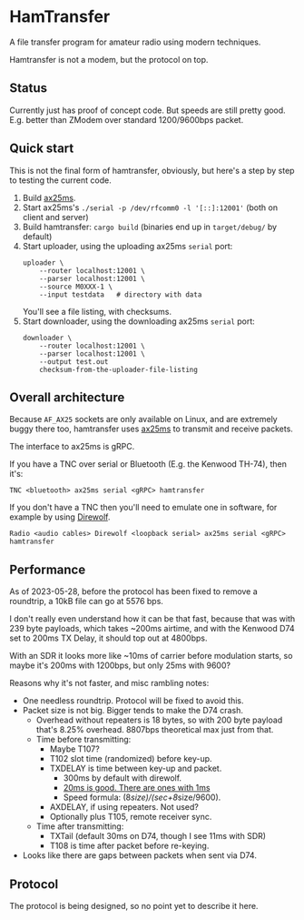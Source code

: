 # HamTransfer

A file transfer program for amateur radio using modern techniques.

Hamtransfer is not a modem, but the protocol on top.

## Status

Currently just has proof of concept code. But speeds are still pretty
good. E.g. better than ZModem over standard 1200/9600bps packet.

## Quick start

This is not the final form of hamtransfer, obviously, but here's a
step by step to testing the current code.

1. Build [ax25ms][ax25ms].
1. Start ax25ms's `./serial -p /dev/rfcomm0 -l '[::]:12001'` (both on
   client and server)
1. Build hamtransfer: `cargo build`
   (binaries end up in `target/debug/` by default)
1. Start uploader, using the uploading ax25ms `serial` port:
   ```
   uploader \
       --router localhost:12001 \
       --parser localhost:12001 \
	   --source M0XXX-1 \
	   --input testdata   # directory with data
   ```
   You'll see a file listing, with checksums.
1. Start downloader, using the downloading ax25ms `serial` port:
   ```
   downloader \
       --router localhost:12001 \
       --parser localhost:12001 \
	   --output test.out
	   checksum-from-the-uploader-file-listing
   ```

## Overall architecture

Because `AF_AX25` sockets are only available on Linux, and are
extremely buggy there too, hamtransfer uses [ax25ms][ax25ms] to
transmit and receive packets.

The interface to ax25ms is gRPC.

If you have a TNC over serial or Bluetooth (E.g. the Kenwood TH-74),
then it's:

```
TNC <bluetooth> ax25ms serial <gRPC> hamtransfer
```

If you don't have a TNC then you'll need to emulate one in software,
for example by using [Direwolf][direwolf].

```
Radio <audio cables> Direwolf <loopback serial> ax25ms serial <gRPC> hamtransfer
```

## Performance

As of 2023-05-28, before the protocol has been fixed to remove a
roundtrip, a 10kB file can go at 5576 bps.

I don't really even understand how it can be that fast, because that
was with 239 byte payloads, which takes ~200ms airtime, and with the
Kenwood D74 set to 200ms TX Delay, it should top out at 4800bps.

With an SDR it looks more like ~10ms of carrier before modulation
starts, so maybe it's 200ms with 1200bps, but only 25ms with 9600?

Reasons why it's not faster, and misc rambling notes:
* One needless roundtrip. Protocol will be fixed to avoid this.
* Packet size is not big. Bigger tends to make the D74 crash.
  * Overhead without repeaters is 18 bytes, so with 200 byte payload
    that's 8.25% overhead. 8807bps theoretical max just from that.
  * Time before transmitting:
    * Maybe T107?
    * T102 slot time (randomized) before key-up.
    * TXDELAY is time between key-up and packet.
	  * 300ms by default with direwolf.
	  * [20ms is good. There are ones with 1ms](http://www.symek.com/g/pacmod.html)
	  * Speed formula: (8*size)/(sec+8*size/9600).
	* AXDELAY, if using repeaters. Not used?
    * Optionally plus T105, remote receiver sync.
  * Time after transmitting:
    * TXTail (default 30ms on D74, though I see 11ms with SDR)
    * T108 is time after packet before re-keying.
* Looks like there are gaps between packets when sent via D74.

## Protocol

The protocol is being designed, so no point yet to describe it here.

[direwolf]: https://github.com/wb2osz/direwolf
[ax25ms]: https://github.com/ThomasHabets/ax25ms
